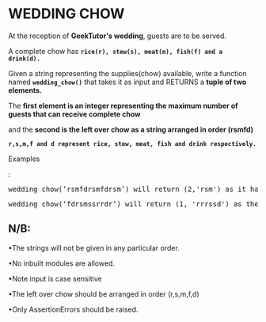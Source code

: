 # WEDDING CHOW  

At the reception of **GeekTutor's wedding**, guests are to be served.  

A complete chow has **```rice(r), stew(s), meat(m), fish(f) and a drink(d).```**

Given a string representing the supplies(chow) available, write a function named **`wedding_chow()`** that takes it as input and RETURNS a **tuple of two elements.**

The **first element is an integer representing the maximum number of guests that can receive complete chow**

and the **second is the left over chow as a string arranged in order (rsmfd)**

**``r,s,m,f and d represent rice, stew, meat, fish and drink respectively.``**

 

<p>Examples</p>:
<pre>
wedding_chow(‘rsmfdrsmfdrsm’) will return (2,'rsm') as it has just 2 complete chows.
</pre>
 
<pre>
wedding_chow(‘fdrsmssrrdr’) will return (1, 'rrrssd') as there is only one complete chow.
</pre>
 

## N/B:
•The strings will not be given in any particular order.

•No inbuilt modules are allowed.

•Note input is case sensitive

•The left over chow should be arranged in order (r,s,m,f,d)

•Only AssertionErrors should be raised.
